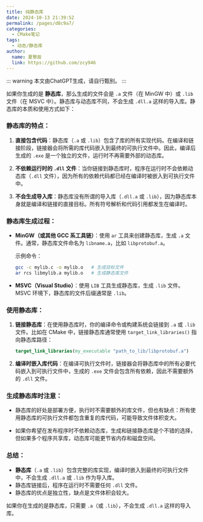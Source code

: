 ```yaml
---
title: 纯静态库
date: 2024-10-13 21:39:52
permalink: /pages/d8c9a7/
categories:
  - CMake笔记
tags:
  - 动态/静态库
author: 
  name: 夏黎辰
  link: https://github.com/zcy946
---
```


::: warning
本文由ChatGPT生成，请自行甄别。
:::

如果你生成的是 **静态库**，那么生成的文件会是 `.a` 文件（在 MinGW 中）或 `.lib` 文件（在 MSVC 中）。静态库与动态库不同，不会生成 `.dll.a` 这样的导入库。静态库的本质和使用方式如下：

### 静态库的特点：
1. **直接包含代码**：静态库（`.a` 或 `.lib`）包含了库的所有实现代码。在编译和链接阶段，链接器会将所需的库代码嵌入到最终的可执行文件中。因此，编译后生成的 `.exe` 是一个独立的文件，运行时不再需要外部的动态库。

2. **不依赖运行时的 `.dll` 文件**：当你链接到静态库时，程序在运行时不会依赖动态库（`.dll` 文件），因为所有的依赖代码都已经在编译时被嵌入到可执行文件中。

3. **不会生成导入库**：静态库没有所谓的导入库（`.dll.a` 或 `.lib`），因为静态库本身就是编译和链接的直接目标。所有符号解析和代码引用都发生在编译时。

### 静态库生成过程：
- **MinGW（或其他 GCC 系工具链）**：使用 `ar` 工具来创建静态库，生成 `.a` 文件。通常，静态库文件命名为 `libname.a`，比如 `libprotobuf.a`。
  
  示例命令：
  ```bash
  gcc -c mylib.c -o mylib.o   # 生成目标文件
  ar rcs libmylib.a mylib.o   # 生成静态库文件
  ```

- **MSVC（Visual Studio）**：使用 `LIB` 工具生成静态库，生成 `.lib` 文件。MSVC 环境下，静态库的文件后缀通常是 `.lib`。

### 使用静态库：
1. **链接静态库**：在使用静态库时，你的编译命令或构建系统会链接到 `.a` 或 `.lib` 文件。比如在 CMake 中，链接静态库通常使用 `target_link_libraries()` 指向静态库路径：
   
   ```cmake
   target_link_libraries(my_executable "path_to_lib/libprotobuf.a")
   ```

2. **编译时嵌入库代码**：在编译可执行文件时，链接器会将静态库中的所有必要代码嵌入到可执行文件中，生成的 `.exe` 文件会包含所有依赖，因此不需要额外的 `.dll` 文件。

### 生成静态库时注意：
- 静态库的好处是部署方便，执行时不需要额外的库文件，但也有缺点：所有使用静态库的可执行文件都包含重复的库代码，可能导致文件体积变大。
  
- 如果你希望在发布程序时不依赖动态库，生成和链接静态库是个不错的选择，但如果多个程序共享库，动态库可能更节省内存和磁盘空间。

### 总结：
- **静态库**（`.a` 或 `.lib`）包含完整的库实现，编译时嵌入到最终的可执行文件中，不会生成 `.dll.a` 或 `.lib` 作为导入库。
- 静态库链接后，程序在运行时不需要任何 `.dll` 文件。
- 静态库的优点是独立性，缺点是文件体积会较大。

如果你在生成的是静态库，只需要 `.a`（或 `.lib`），不会生成 `.dll.a` 这样的导入库。